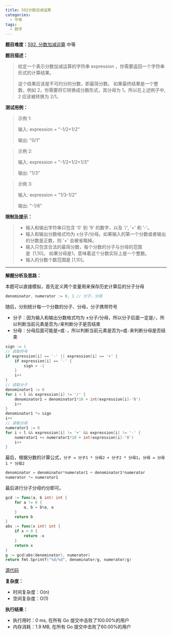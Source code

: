 ```yaml
---
title: 592分数加减运算
categories:
  - 中等
tags:
  - 数学
---
```


**题目难度：**[592. 分数加减运算](https://leetcode.cn/problems/fraction-addition-and-subtraction/) 中等

**题目描述：**

> 给定一个表示分数加减运算的字符串 expression ，你需要返回一个字符串形式的计算结果。
>
> 这个结果应该是不可约分的分数，即最简分数。 如果最终结果是一个整数，例如 2，你需要将它转换成分数形式，其分母为 1。所以在上述例子中, 2 应该被转换为 2/1。


**测试用例：**

> 示例 1:
>
> 输入: expression = "-1/2+1/2"
> 
> 输出: "0/1"

 
> 示例 2:
> 
> 输入: expression = "-1/2+1/2+1/3"
> 
> 输出: "1/3"
 
> 示例 3:
>
> 输入: expression = "1/3-1/2"
> 
> 输出: "-1/6"

**限制及提示：**
> - 输入和输出字符串只包含 '0' 到 '9' 的数字，以及 '/', '+' 和 '-'。
> - 输入和输出分数格式均为 ±分子/分母。如果输入的第一个分数或者输出的分数是正数，则 '+' 会被省略掉。
> - 输入只包含合法的最简分数，每个分数的分子与分母的范围是  [1,10]。 如果分母是1，意味着这个分数实际上是一个整数。
> - 输入的分数个数范围是 [1,10]。


---
**解题分析及思路：**

本题可以直接模拟，首先定义两个变量用来保存历史计算后的分子分母
```go
denominator, numerator := 0, 1 // 分子，分母
```

随后，分别统计每一个分数的分子、分母，分子携带符号

- 分子：因为输入和输出分数格式均为 ±分子/分母，所以分子后面一定是`/`，所以判断当前元素是否为`/`来判断分子是否结束
- 分母：分母后面可能是`+`或`-`，所以判断当前元素是否为`+`或`-`来判断分母是否结束
```go
sign := 1
// 读取符号
if expression[i] == '-' || expression[i] == '+' {
    if expression[i] == '-' {
        sign = -1
    }
    i++
}
// 读取分子
denominator1 := 0
for i < l && expression[i] != '/' {
    denominator1 = denominator1*10 + int(expression[i]-'0')
    i++
}
denominator1 *= sign
i++
// 读取分母
numerator1 := 0
for i < l && expression[i] != '+' && expression[i] != '-' {
    numerator1 += numerator1*10 + int(expression[i]-'0')
    i++
}
```

最后，根据分数的计算公式，`分子 = 分子1 * 分母2 + 分子2 * 分母1`，`分母 = 分母1 * 分母2`
```go
denominator = denominator*numerator1 + denominator1*numerator
numerator *= numerator1
```

最后进行分子分母约分即可。
```go
gcd := func(a, b int) int {
    for a != 0 {
        a, b = b%a, a
    }
    return b
}
abs := func(x int) int {
    if x < 0 {
        return -x
    }
    return x
}
g := gcd(abs(denominator), numerator)
return fmt.Sprintf("%d/%d", denominator/g, numerator/g)
```

[源代码](https://github.com/lomtom/algorithm-go/blob/main/leetcode/592分数加减运算_test.go)

**复杂度：**
- 时间复杂度：O(n)
- 空间复杂度：O(1)

**执行结果：**
- 执行用时：0 ms, 在所有 Go 提交中击败了100.00%的用户
- 内存消耗：1.9 MB, 在所有 Go 提交中击败了60.00%的用户
